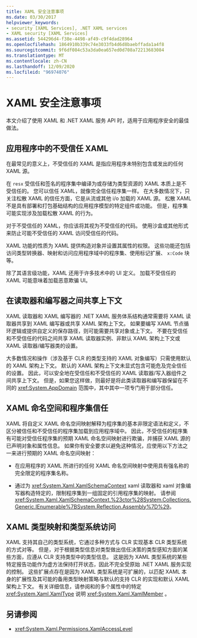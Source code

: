 ```yaml
---
title: XAML 安全注意事项
ms.date: 03/30/2017
helpviewer_keywords:
- security [XAML Services], .NET XAML services
- XAML security [XAML Services]
ms.assetid: 544296d4-f38e-4498-af49-c9f4dad28964
ms.openlocfilehash: 1864910b339c74e3033fb4d6d8baebffada1a4f8
ms.sourcegitcommit: 9f6df084c53a3da0ea657ed0d708a72213683084
ms.translationtype: MT
ms.contentlocale: zh-CN
ms.lasthandoff: 12/09/2020
ms.locfileid: "96974076"
---
```

# <a name="xaml-security-considerations"></a>XAML 安全注意事项

本文介绍了使用 XAML 和 .NET XAML 服务 API 时，适用于应用程序安全的最佳做法。

## <a name="untrusted-xaml-in-applications"></a>应用程序中的不受信任 XAML

在最常见的意义上，不受信任的 XAML 是指应用程序未特别包含或发出的任何 XAML 源。

在 `resx` 受信任和签名的程序集中编译为或存储为类型资源的 XAML 本质上是不受信任的。 您可以信任 XAML，就像完全信任程序集一样。 在大多数情况下，只关注松散 XAML 的信任方面，它是从流或其他 i/o 加载的 XAML 源。 松散 XAML 不是具有部署和打包基础结构的应用程序模型的特定组件或功能。 但是，程序集可能实现涉及加载松散 XAML 的行为。

对于不受信任的 XAML，你应该将其视为不受信任的代码。 使用沙盒或其他形式来防止可能不受信任的 XAML 访问受信任的代码。

XAML 功能的性质为 XAML 提供构造对象并设置其属性的权限。 这些功能还包括访问类型转换器、映射和访问应用程序域中的程序集、使用标记扩展、 `x:Code` 块等。

除了其语言级功能，XAML 还用于许多技术中的 UI 定义。 加载不受信任的 XAML 可能意味着加载恶意欺骗 UI。

## <a name="sharing-context-between-readers-and-writers"></a>在读取器和编写器之间共享上下文

XAML 读取器和 XAML 编写器的 .NET XAML 服务体系结构通常需要将 XAML 读取器共享到 XAML 编写器或共享 XAML 架构上下文。 如果要编写 XAML 节点循环逻辑或提供自定义的保存路径，则可能需要共享对象或上下文。 不要在受信任和不受信任的代码之间共享 XAML 读取器实例、非默认 XAML 架构上下文或 XAML 读取器/编写器类的设置。

大多数情况和操作（涉及基于 CLR 的类型支持的 XAML 对象编写）只需使用默认的 XAML 架构上下文。 默认的 XAML 架构上下文未显式包含可能危及完全信任的设置。 因此，可以安全地在受信任和不受信任的 XAML 读取器/写入器组件之间共享上下文。 但是，如果您这样做，则最好是将此类读取器和编写器保留在不同的 <xref:System.AppDomain> 范围中，其中其中一项专门用于部分信任。

## <a name="xaml-namespaces-and-assembly-trust"></a>XAML 命名空间和程序集信任

XAML 将自定义 XAML 命名空间映射解释为程序集的基本非限定语法和定义，不区分被信任和不受信任的程序集加载到应用程序域中。 因此，不受信任的程序集有可能对受信任程序集的预期 XAML 命名空间映射进行欺骗，并捕获 XAML 源的已声明对象和属性信息。 如果你有安全要求以避免这种情况，应使用以下方法之一来进行预期的 XAML 命名空间映射：

- 在应用程序的 XAML 所进行的任何 XAML 命名空间映射中使用具有强名称的完全限定的程序集名称。

- 通过为 <xref:System.Xaml.XamlSchemaContext> xaml 读取器和 xaml 对象编写器构造特定的，限制程序集到一组固定的引用程序集的映射。 请参阅 <xref:System.Xaml.XamlSchemaContext.%23ctor%28System.Collections.Generic.IEnumerable%7BSystem.Reflection.Assembly%7D%29>。

## <a name="xaml-type-mapping-and-type-system-access"></a>XAML 类型映射和类型系统访问

XAML 支持其自己的类型系统，它通过多种方式与 CLR 实现基本 CLR 类型系统的方式对等。 但是，对于根据类型信息对类型做出信任决策的类型感知方面的某些方面，应遵从 CLR 支持类型中的类型信息。 这是因为 XAML 类型系统的某些特定报告功能作为虚方法保持打开状态，因此不完全受原始 .NET XAML 服务实现的控制。 这些扩展点存在是因为 XAML 类型系统是可扩展的，以匹配 XAML 本身的扩展性及其可能的备用类型映射策略与默认的支持 CLR 的实现和默认 XAML 架构上下文。 有关详细信息，请参阅和的多个属性中的特定 <xref:System.Xaml.XamlType> 说明 <xref:System.Xaml.XamlMember> 。

## <a name="see-also"></a>另请参阅

- <xref:System.Xaml.Permissions.XamlAccessLevel>

